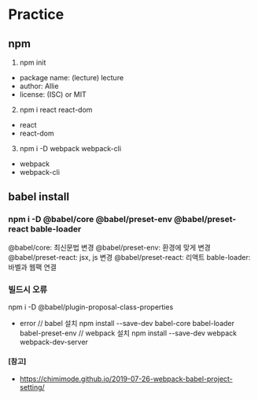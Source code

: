 # Practice

## npm
1. npm init
- package name: (lecture) lecture
- author: Allie
- license: (ISC) or MIT

2. npm i react react-dom
- react 
- react-dom

3. npm i -D webpack webpack-cli
- webpack 
- webpack-cli

## babel install
### npm i -D @babel/core @babel/preset-env @babel/preset-react bable-loader
@babel/core: 최신문법 변경
@babel/preset-env: 환경에 맞게 변경
@babel/preset-react: jsx, js 변경
@babel/preset-react: 리액트
bable-loader: 바벨과 웹팩 연결

### 빌드시 오류
npm i -D @babel/plugin-proposal-class-properties

+ error 
// babel 설치
npm install --save-dev babel-core babel-loader babel-preset-env
// webpack 설치
npm install --save-dev webpack webpack-dev-server

#### [참고]
- https://chimimode.github.io/2019-07-26-webpack-babel-project-setting/
